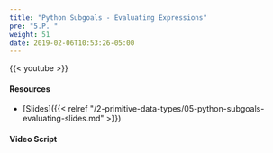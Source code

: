 ```yaml
---
title: "Python Subgoals - Evaluating Expressions"
pre: "5.P. "
weight: 51
date: 2019-02-06T10:53:26-05:00
---
```


{{< youtube  >}}

#### Resources

* [Slides]({{< relref "/2-primitive-data-types/05-python-subgoals-evaluating-slides.md" >}})

#### Video Script
